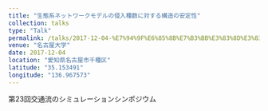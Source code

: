 ```yaml
---
title: "生態系ネットワークモデルの侵入種数に対する構造の安定性"
collection: talks
type: "Talk"
permalink: /talks/2017-12-04-%E7%94%9F%E6%85%8B%E7%B3%BB%E3%83%8D%E3%83%83%E3%83%88%E3%83%AF%E3%83%BC%E3%82%AF%E3%83%A2%E3%83%87%E3%83%AB%E3%81%AE%E4%BE%B5%E5%85%A5%E7%A8%AE%E6%95%B0%E3%81%AB%E5%AF%BE%E3%81%99
venue: "名古屋大学"
date: 2017-12-04
location: "愛知県名古屋市千種区"
latitude: "35.153491"
longitude: "136.967573"
---
```


第23回交通流のシミュレーションシンポジウム
